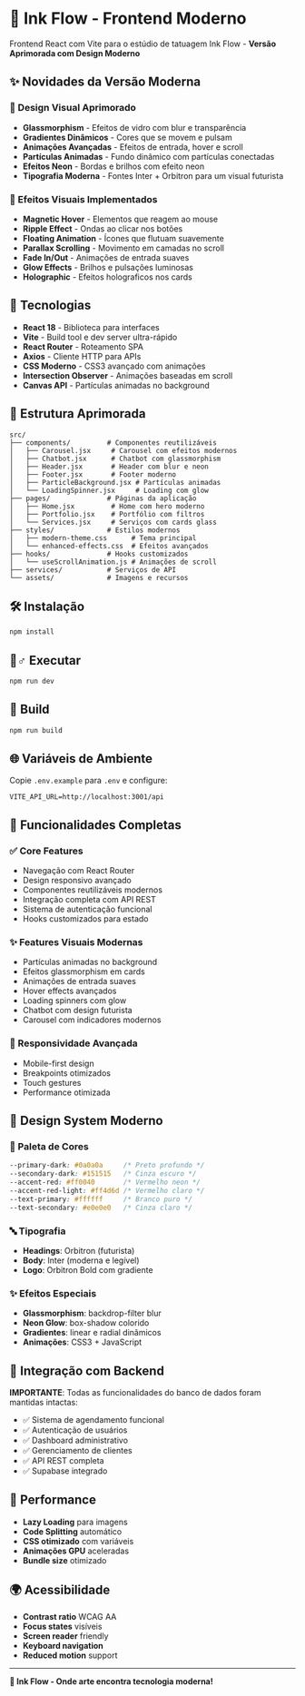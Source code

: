 # 🎨 Ink Flow - Frontend Moderno

Frontend React com Vite para o estúdio de tatuagem Ink Flow - **Versão Aprimorada com Design Moderno**

## ✨ Novidades da Versão Moderna

### 🎨 Design Visual Aprimorado
- **Glassmorphism** - Efeitos de vidro com blur e transparência
- **Gradientes Dinâmicos** - Cores que se movem e pulsam
- **Animações Avançadas** - Efeitos de entrada, hover e scroll
- **Partículas Animadas** - Fundo dinâmico com partículas conectadas
- **Efeitos Neon** - Bordas e brilhos com efeito neon
- **Tipografia Moderna** - Fontes Inter + Orbitron para um visual futurista

### 🚀 Efeitos Visuais Implementados
- **Magnetic Hover** - Elementos que reagem ao mouse
- **Ripple Effect** - Ondas ao clicar nos botões
- **Floating Animation** - Ícones que flutuam suavemente
- **Parallax Scrolling** - Movimento em camadas no scroll
- **Fade In/Out** - Animações de entrada suaves
- **Glow Effects** - Brilhos e pulsações luminosas
- **Holographic** - Efeitos holograficos nos cards

## 🚀 Tecnologias

- **React 18** - Biblioteca para interfaces
- **Vite** - Build tool e dev server ultra-rápido
- **React Router** - Roteamento SPA
- **Axios** - Cliente HTTP para APIs
- **CSS Moderno** - CSS3 avançado com animações
- **Intersection Observer** - Animações baseadas em scroll
- **Canvas API** - Partículas animadas no background

## 📁 Estrutura Aprimorada

```
src/
├── components/         # Componentes reutilizáveis
│   ├── Carousel.jsx     # Carousel com efeitos modernos
│   ├── Chatbot.jsx      # Chatbot com glassmorphism
│   ├── Header.jsx       # Header com blur e neon
│   ├── Footer.jsx       # Footer moderno
│   ├── ParticleBackground.jsx # Partículas animadas
│   └── LoadingSpinner.jsx     # Loading com glow
├── pages/              # Páginas da aplicação
│   ├── Home.jsx         # Home com hero moderno
│   ├── Portfolio.jsx    # Portfólio com filtros
│   └── Services.jsx     # Serviços com cards glass
├── styles/             # Estilos modernos
│   ├── modern-theme.css      # Tema principal
│   └── enhanced-effects.css  # Efeitos avançados
├── hooks/              # Hooks customizados
│   └── useScrollAnimation.js # Animações de scroll
├── services/           # Serviços de API
└── assets/             # Imagens e recursos
```

## 🛠️ Instalação

```bash
npm install
```

## 🏃♂️ Executar

```bash
npm run dev
```

## 🔧 Build

```bash
npm run build
```

## 🌐 Variáveis de Ambiente

Copie `.env.example` para `.env` e configure:

```
VITE_API_URL=http://localhost:3001/api
```

## 📱 Funcionalidades Completas

### ✅ Core Features
- Navegação com React Router
- Design responsivo avançado
- Componentes reutilizáveis modernos
- Integração completa com API REST
- Sistema de autenticação funcional
- Hooks customizados para estado

### ✨ Features Visuais Modernas
- Partículas animadas no background
- Efeitos glassmorphism em cards
- Animações de entrada suaves
- Hover effects avançados
- Loading spinners com glow
- Chatbot com design futurista
- Carousel com indicadores modernos

### 📱 Responsividade Avançada
- Mobile-first design
- Breakpoints otimizados
- Touch gestures
- Performance otimizada

## 🎨 Design System Moderno

### 🎨 Paleta de Cores
```css
--primary-dark: #0a0a0a     /* Preto profundo */
--secondary-dark: #151515   /* Cinza escuro */
--accent-red: #ff0040       /* Vermelho neon */
--accent-red-light: #ff4d6d /* Vermelho claro */
--text-primary: #ffffff     /* Branco puro */
--text-secondary: #e0e0e0   /* Cinza claro */
```

### 🔤 Tipografia
- **Headings**: Orbitron (futurista)
- **Body**: Inter (moderna e legível)
- **Logo**: Orbitron Bold com gradiente

### ✨ Efeitos Especiais
- **Glassmorphism**: backdrop-filter blur
- **Neon Glow**: box-shadow colorido
- **Gradientes**: linear e radial dinâmicos
- **Animações**: CSS3 + JavaScript

## 🔌 Integração com Backend

**IMPORTANTE**: Todas as funcionalidades do banco de dados foram mantidas intactas:
- ✅ Sistema de agendamento funcional
- ✅ Autenticação de usuários
- ✅ Dashboard administrativo
- ✅ Gerenciamento de clientes
- ✅ API REST completa
- ✅ Supabase integrado

## 🚀 Performance

- **Lazy Loading** para imagens
- **Code Splitting** automático
- **CSS otimizado** com variáveis
- **Animações GPU** aceleradas
- **Bundle size** otimizado

## 🌍 Acessibilidade

- **Contrast ratio** WCAG AA
- **Focus states** visíveis
- **Screen reader** friendly
- **Keyboard navigation**
- **Reduced motion** support

---

**🎨 Ink Flow - Onde arte encontra tecnologia moderna!**